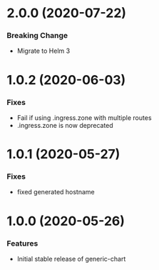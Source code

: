 # 2.0.0 (2020-07-22)
### Breaking Change
- Migrate to Helm 3

# 1.0.2 (2020-06-03)
### Fixes
- Fail if using .ingress.zone with multiple routes
- .ingress.zone is now deprecated 

# 1.0.1 (2020-05-27)
### Fixes
- fixed generated hostname

# 1.0.0 (2020-05-26)
### Features
- Initial stable release of generic-chart
